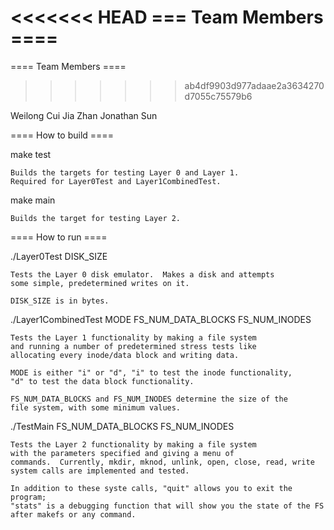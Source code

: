<<<<<<< HEAD
=== Team Members ====
=======

==== Team Members ====
>>>>>>> ab4df9903d977adaae2a3634270d7055c75579b6

Weilong Cui
Jia Zhan
Jonathan Sun

==== How to build ====

make test

    Builds the targets for testing Layer 0 and Layer 1.
    Required for Layer0Test and Layer1CombinedTest.

make main

    Builds the target for testing Layer 2.
    
==== How to run ====

./Layer0Test DISK_SIZE

    Tests the Layer 0 disk emulator.  Makes a disk and attempts
    some simple, predetermined writes on it.
    
    DISK_SIZE is in bytes.

./Layer1CombinedTest MODE FS_NUM_DATA_BLOCKS FS_NUM_INODES

    Tests the Layer 1 functionality by making a file system
    and running a number of predetermined stress tests like
    allocating every inode/data block and writing data.
    
    MODE is either "i" or "d", "i" to test the inode functionality,
    "d" to test the data block functionality.
    
    FS_NUM_DATA_BLOCKS and FS_NUM_INODES determine the size of the
    file system, with some minimum values.

./TestMain FS_NUM_DATA_BLOCKS FS_NUM_INODES   
   
    Tests the Layer 2 functionality by making a file system
    with the parameters specified and giving a menu of 
    commands.  Currently, mkdir, mknod, unlink, open, close, read, write
    system calls are implemented and tested.
   
    In addition to these syste calls, "quit" allows you to exit the program;
    "stats" is a debugging function that will show you the state of the FS
    after makefs or any command.
